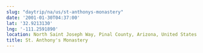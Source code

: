 ```yaml
---
slug: "daytrip/na/us/st-anthonys-monastery"
date: '2001-01-30T04:37:00'
lat: '32.9213130'
lng: '-111.2591890'
location: North Saint Joseph Way, Pinal County, Arizona, United States
title: St. Anthony's Monastery
---
```



